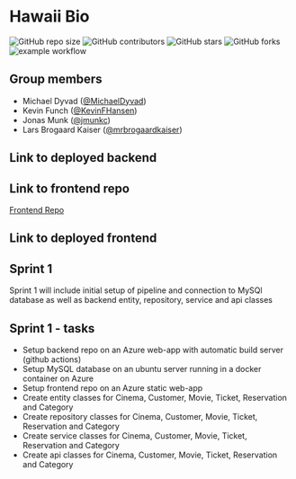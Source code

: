 # Hawaii Bio

![GitHub repo size](https://img.shields.io/github/repo-size/GhostBusters-kea/hawaii_bio_backend)
![GitHub contributors](https://img.shields.io/github/contributors/GhostBusters-kea/hawaii_bio_backend)
![GitHub stars](https://img.shields.io/github/stars/GhostBusters-kea/hawaii_bio_backend)
![GitHub forks](https://img.shields.io/github/forks/GhostBusters-kea/hawaii_bio_backend)
![example workflow](https://github.com/GhostBusters-kea/Library_Backend/actions/workflows/<WORKFLOW_FILE>/badge.svg)


## Group members
* Michael Dyvad ([@MichaelDyvad](https://github.com/MichaelDyvad))
* Kevin Funch ([@KevinFHansen](https://github.com/KevinFHansen))
* Jonas Munk ([@jmunkc](https://github.com/jmunkc))
* Lars Brogaard Kaiser ([@mrbrogaardkaiser](https://github.com/mrbrogaardkaiser))


## Link to deployed backend

## Link to frontend repo
[Frontend Repo](https://github.com/GhostBusters-kea/hawaii_bio_frontend)

## Link to deployed frontend

## Sprint 1 
Sprint 1 will include initial setup of pipeline and connection to MySQl database as well as backend entity, 
repository, service and api classes
## Sprint 1 - tasks
* Setup backend repo on an Azure web-app with automatic build server (github actions)
* Setup MySQL database on an ubuntu server running in a docker container on Azure
* Setup frontend repo on an Azure static web-app
* Create entity classes for Cinema, Customer, Movie, Ticket, Reservation and Category
* Create repository classes for Cinema, Customer, Movie, Ticket, Reservation and Category
* Create service classes for Cinema, Customer, Movie, Ticket, Reservation and Category
* Create api classes for Cinema, Customer, Movie, Ticket, Reservation and Category

